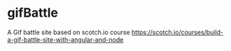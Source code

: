 # gifBattle
A Gif battle site based on scotch.io course https://scotch.io/courses/build-a-gif-battle-site-with-angular-and-node
